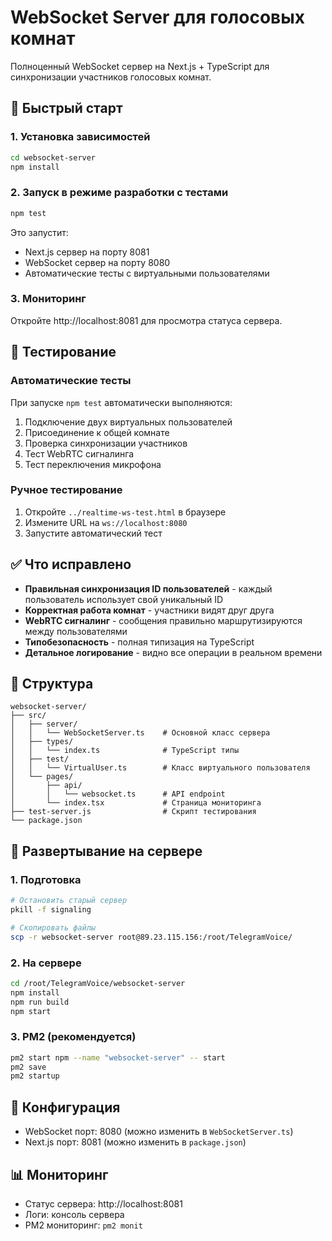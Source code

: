# WebSocket Server для голосовых комнат

Полноценный WebSocket сервер на Next.js + TypeScript для синхронизации участников голосовых комнат.

## 🚀 Быстрый старт

### 1. Установка зависимостей
```bash
cd websocket-server
npm install
```

### 2. Запуск в режиме разработки с тестами
```bash
npm test
```

Это запустит:
- Next.js сервер на порту 8081
- WebSocket сервер на порту 8080
- Автоматические тесты с виртуальными пользователями

### 3. Мониторинг
Откройте http://localhost:8081 для просмотра статуса сервера.

## 🧪 Тестирование

### Автоматические тесты
При запуске `npm test` автоматически выполняются:
1. Подключение двух виртуальных пользователей
2. Присоединение к общей комнате
3. Проверка синхронизации участников
4. Тест WebRTC сигналинга
5. Тест переключения микрофона

### Ручное тестирование
1. Откройте `../realtime-ws-test.html` в браузере
2. Измените URL на `ws://localhost:8080`
3. Запустите автоматический тест

## ✅ Что исправлено

- **Правильная синхронизация ID пользователей** - каждый пользователь использует свой уникальный ID
- **Корректная работа комнат** - участники видят друг друга
- **WebRTC сигналинг** - сообщения правильно маршрутизируются между пользователями
- **Типобезопасность** - полная типизация на TypeScript
- **Детальное логирование** - видно все операции в реальном времени

## 📁 Структура

```
websocket-server/
├── src/
│   ├── server/
│   │   └── WebSocketServer.ts    # Основной класс сервера
│   ├── types/
│   │   └── index.ts              # TypeScript типы
│   ├── test/
│   │   └── VirtualUser.ts        # Класс виртуального пользователя
│   └── pages/
│       ├── api/
│       │   └── websocket.ts      # API endpoint
│       └── index.tsx             # Страница мониторинга
├── test-server.js                # Скрипт тестирования
└── package.json
```

## 🚢 Развертывание на сервере

### 1. Подготовка
```bash
# Остановить старый сервер
pkill -f signaling

# Скопировать файлы
scp -r websocket-server root@89.23.115.156:/root/TelegramVoice/
```

### 2. На сервере
```bash
cd /root/TelegramVoice/websocket-server
npm install
npm run build
npm start
```

### 3. PM2 (рекомендуется)
```bash
pm2 start npm --name "websocket-server" -- start
pm2 save
pm2 startup
```

## 🔧 Конфигурация

- WebSocket порт: 8080 (можно изменить в `WebSocketServer.ts`)
- Next.js порт: 8081 (можно изменить в `package.json`)

## 📊 Мониторинг

- Статус сервера: http://localhost:8081
- Логи: консоль сервера
- PM2 мониторинг: `pm2 monit`